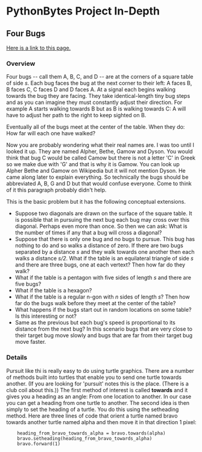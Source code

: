 # PythonBytes Project In-Depth

## Four Bugs


[Here is a link to this page.](https://github.com/robfatland/pythonbytes/tree/master/projects/bugs#pythonbytes-project-in-depth)


### Overview


Four bugs -- call them A, B, C, and D -- are at the corners of a square table of side *s*. Each bug
faces the bug at the next corner to their left: A faces B, B faces C, C faces D and D faces A. At a 
signal each begins walking towards the bug they are facing. They take identical-length tiny bug steps
and as you can imagine they must constantly adjust their direction. For example A starts walking towards
B but as B is walking towards C: A will have to adjust her path to the right to keep sighted on B. 


Eventually all of the bugs meet at the center of the table. When they do: How far will each one have
walked? 


Now you are probably wondering what their real names are. I was too until I looked it up. They are named Alpher, 
Bethe, Gamow and Dyson. You would think that bug C would be called Camow but there is not a letter 'C' in Greek
so we make due with 'G' and that is why it is Gamow. You can look up Alpher Bethe and Gamow on Wikipedia but it 
will not mention Dyson. He came along later to explain everything. So technically the bugs should be abbreviated
A, B, G and D but that would confuse everyone. Come to think of it this paragraph probably didn't help.


This is the basic problem but it has the following conceptual extensions. 


- Suppose two diagonals are drawn on the surface of the square table. It is possible that in pursuing
the next bug each bug may cross over this diagonal. Perhaps even more than once. So then we can ask: 
What is the number of times if any that a bug will cross a diagonal?
- Suppose that there is only one bug and no bugs to pursue. This bug has nothing to do and so walks
a distance of zero. If there are two bugs separated by a distance *s* and they walk towards one 
another then each walks a distance *s/2*. What if the table is an equilateral triangle of side *s* 
and there are three bugs, one at each vertext? Then how far do they walk?
- What if the table is a pentagon with five sides of length *s* and there are five bugs? 
- What if the table is a hexagon? 
- What if the table is a regular n-gon with *n* sides of length *s*? Then how far do the bugs walk
before they meet at the center of the table? 
- What happens if the bugs start out in random locations on some table? Is this interesting or not?
- Same as the previous but each bug's speed is proportional to its distance from the next bug? In
this scenario bugs that are very close to their target bug move slowly and bugs that are far from
their target bug move faster. 



### Details


Pursuit like thi is really easy to do using turtle graphics. There are a number of methods built into turtles that 
enable you to send one turtle towards another. (If you are looking for 'pursuit' notes this is the place. 
(There is a club coil about this.))  The first method of interest is called **towards** and it gives you
a heading as an angle: From one location to another. In our case you can get a heading from one turtle to
another. The second idea is then simply to set the heading of a turtle. You do this using the setheading
method. Here are three lines of code that orient a turtle named bravo towards another turtle named alpha
and then move it in that direction 1 pixel:


```
    heading_from_bravo_towards_alpha = bravo.towards(alpha)
    bravo.setheading(heading_from_bravo_towards_alpha)
    bravo.forward(1)
```

